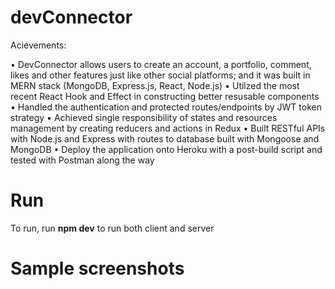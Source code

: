 # devConnector

Acievements: 

• DevConnector allows users to create an account, a portfolio, comment, likes and other features just like other
social platforms; and it was built in MERN stack (MongoDB, Express.js, React, Node.js)
• Utilzed the most recent React Hook and Effect in constructing better resusable components
• Handled the authentication and protected routes/endpoints by JWT token strategy
• Achieved single responsibility of states and resources management by creating reducers and actions in Redux
• Built RESTful APIs with Node.js and Express with routes to database built with Mongoose and MongoDB
• Deploy the application onto Heroku with a post-build script and tested with Postman along the way

# Run 
To run, run **npm dev** to run both client and server

# Sample screenshots
